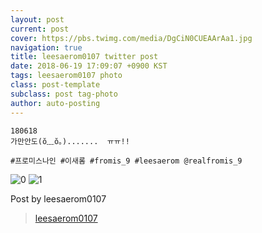 ```yaml
---
layout: post
current: post
cover: https://pbs.twimg.com/media/DgCiN0CUEAArAa1.jpg
navigation: true
title: leesaerom0107 twitter post
date: 2018-06-19 17:09:07 +0900 KST
tags: leesaerom0107 photo
class: post-template
subclass: post tag-photo
author: auto-posting
---
```


```  
180618  
가만안도(ŏ﹏ŏ。).......  ㅠㅠ!!  
  
#프로미스나인 #이새롬 #fromis_9 #leesaerom @realfromis_9  

```

![0](https://pbs.twimg.com/media/DgCiMebUcAEr-9P.jpg)
![1](https://pbs.twimg.com/media/DgCiN0CUEAArAa1.jpg)

Post by leesaerom0107
> [leesaerom0107](https://twitter.com/leesaerom0107)